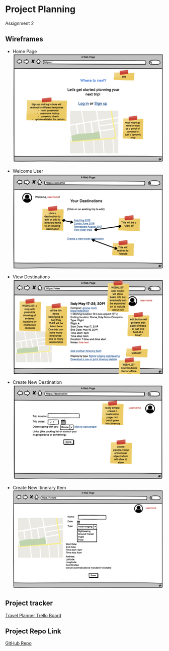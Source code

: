 
<h1>Project Planning</h1>
<p>Assignment 2</p>

<h2>Wireframes</h2>
  
  - Home Page
  ![Home Page](wireframes/home-page.png)
  
  - Welcome User
  ![Welcome User](wireframes/welcome-user.png)

  - View Destinations
  ![View Destinations](wireframes/view-destination.png)
  
  - Create New Destination
  ![Create New Destination](wireframes/create-new-destination.png)
  
  - Create New Itinerary Item
  ![Create New Itinerary Item](wireframes/create-new-itinerary-item.png)

<h2>Project tracker</h2>
  <a href="https://trello.com/b/js2SzEQG/travel-planner-lo-2020">Travel Planner Trello Board</a>

<h2>Project Repo Link</h2>
<a href="https://github.com/bmconstant16/DestinationMVP_LO">GitHub Repo</a>
